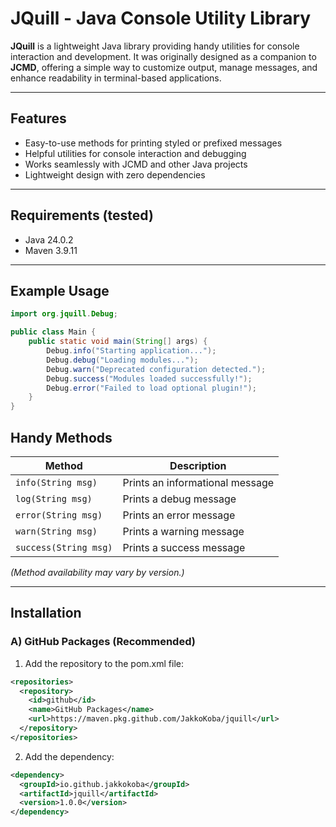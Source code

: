 # JQuill - Java Console Utility Library

**JQuill** is a lightweight Java library providing handy utilities for console interaction and development.
It was originally designed as a companion to **JCMD**, offering a simple way to customize output, manage messages, and enhance readability in terminal-based applications.

---

## Features

* Easy-to-use methods for printing styled or prefixed messages
* Helpful utilities for console interaction and debugging
* Works seamlessly with JCMD and other Java projects
* Lightweight design with zero dependencies

---

## Requirements (tested)

* Java 24.0.2
* Maven 3.9.11

---

## Example Usage

```java
import org.jquill.Debug;

public class Main {
    public static void main(String[] args) {
        Debug.info("Starting application...");
        Debug.debug("Loading modules...");
        Debug.warn("Deprecated configuration detected.");
        Debug.success("Modules loaded successfully!");
        Debug.error("Failed to load optional plugin!");
    }
}
```

## Handy Methods

| Method                | Description                         |
|-----------------------| ----------------------------------- |
| `info(String msg)`    | Prints an informational message     |
| `log(String msg)`       | Prints a debug message              |
| `error(String msg)`   | Prints an error message             |
| `warn(String msg)`    | Prints a warning message            |
| `success(String msg)` | Prints a success message            |

*(Method availability may vary by version.)*

---
## Installation

### A) GitHub Packages (Recommended)

1. Add the repository to the pom.xml file:
```xml
<repositories>
  <repository>
    <id>github</id>
    <name>GitHub Packages</name>
    <url>https://maven.pkg.github.com/JakkoKoba/jquill</url>
  </repository>
</repositories>
```

2. Add the dependency:
```xml
<dependency>
  <groupId>io.github.jakkokoba</groupId>
  <artifactId>jquill</artifactId>
  <version>1.0.0</version>
</dependency>
```